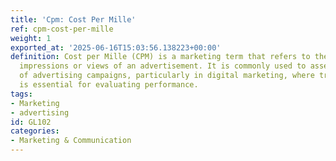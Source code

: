 ```yaml
---
title: 'Cpm: Cost Per Mille'
ref: cpm-cost-per-mille
weight: 1
exported_at: '2025-06-16T15:03:56.138223+00:00'
definition: Cost per Mille (CPM) is a marketing term that refers to the cost of 1,000
  impressions or views of an advertisement. It is commonly used to assess the cost-effectiveness
  of advertising campaigns, particularly in digital marketing, where tracking impressions
  is essential for evaluating performance.
tags:
- Marketing
- advertising
id: GL102
categories:
- Marketing & Communication
---
```


